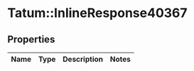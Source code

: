 # Tatum::InlineResponse40367

## Properties
Name | Type | Description | Notes
------------ | ------------- | ------------- | -------------

